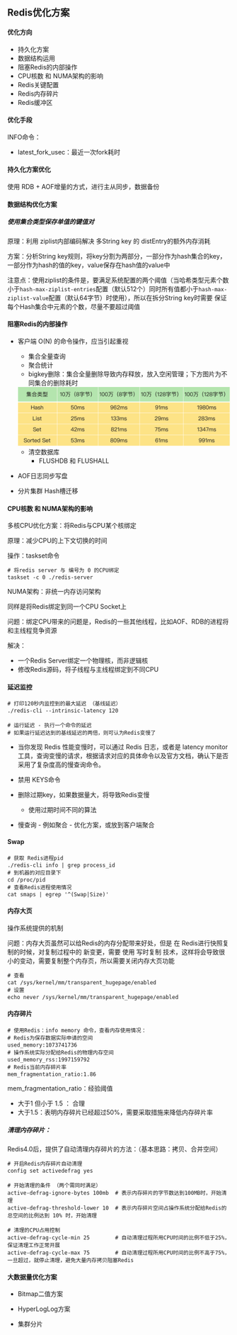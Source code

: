 ## Redis优化方案



#### 优化方向

- 持久化方案
- 数据结构运用
- 阻塞Redis的内部操作
- CPU核数 和 NUMA架构的影响
- Redis关键配置
- Redis内存碎片
- Redis缓冲区



#### 优化手段

INFO命令：

- latest_fork_usec：最近一次fork耗时





#### 持久化方案优化

使用 RDB + AOF增量的方式，进行主从同步，数据备份



#### 数据结构优化方案

##### 使用集合类型保存单值的键值对

原理：利用 ziplist内部编码解决 多String key 的 distEntry的额外内存消耗

方案：分析String key规则，将key分割为两部分，一部分作为hash集合的key，一部分作为hash的值的key，value保存在hash值的value中

注意点：使用ziplist的条件是，要满足系统配置的两个阈值（当哈希类型元素个数小于`hash-max-ziplist-entries`配置（默认512个）同时所有值都小于`hash-max-ziplist-value`配置（默认64字节）时使用），所以在拆分String key时需要 保证 每个Hash集合中元素的个数，尽量不要超过阈值



#### 阻塞Redis的内部操作

- 客户端 O(N) 的命令操作，应当引起重视

  - 集合全量查询
  - 聚合统计
  - bigkey删除：集合全量删除导致内存释放，放入空闲管理；下方图片为不同集合的删除耗时

  <img src="assets/image-20211027212521550.png" alt="image-20211027212521550" style="zoom:50%;" />

  - 清空数据库
    - FLUSHDB 和 FLUSHALL

- AOF日志同步写盘

- 分片集群 Hash槽迁移



#### CPU核数 和 NUMA架构的影响

多核CPU优化方案：将Redis与CPU某个核绑定

原理：减少CPU的上下文切换的时间

操作：taskset命令

```shell
# 将redis server 与 编号为 0 的CPU绑定
taskset -c 0 ./redis-server
```



NUMA架构：非统一内存访问架构

同样是将Redis绑定到同一个CPU Socket上

问题：绑定CPU带来的问题是，Redis的一些其他线程，比如AOF、RDB的进程将和主线程竞争资源

解决：

- 一个Redis Server绑定一个物理核，而非逻辑核
- 修改Redis源码，将子线程与主线程绑定到不同CPU



#### 延迟监控

```shell
# 打印120秒内监控到的最大延迟 （基线延迟）
./redis-cli --intrinsic-latency 120

# 运行延迟 - 执行一个命令的延迟
# 如果运行延迟达到的基线延迟的两倍，则可认为Redis变慢了
```

- 当你发现 Redis 性能变慢时，可以通过 Redis 日志，或者是 latency monitor 工具，查询变慢的请求，根据请求对应的具体命令以及官方文档，确认下是否采用了复杂度高的慢查询命令。

- 禁用 KEYS命令

- 删除过期key，如果数据量大，将导致Redis变慢
  - 使用过期时间不同的算法
- 慢查询 - 例如聚合 - 优化方案，或放到客户端聚合



#### Swap

```
# 获取 Redis进程pid
./redis-cli info | grep process_id
# 到机器的对应目录下
cd /proc/pid
# 查看Redis进程使用情况
cat smaps | egrep '^(Swap|Size)'
```



#### 内存大页

操作系统提供的机制

问题：内存大页虽然可以给Redis的内存分配带来好处，但是 在 Redis进行快照复制的时候，对复制过程中的 新变更，需要 使用 写时复制 技术，这样将会导致很小的变动，需要复制整个内存页，所以需要关闭内存大页功能

```shell
# 查看
cat /sys/kernel/mm/transparent_hugepage/enabled
# 设置
echo never /sys/kernel/mm/transparent_hugepage/enabled
```



#### 内存碎片

```shell
# 使用Redis：info memory 命令，查看内存使用情况： 
# Redis为保存数据实际申请的空间
used_memory:1073741736
# 操作系统实际分配给Redis的物理内存空间
used_memory_rss:1997159792
# Redis当前内存碎片率
mem_fragmentation_ratio:1.86
```

mem_fragmentation_ratio：经验阈值

- 大于1 但小于 1.5 ： 合理
- 大于1.5：表明内存碎片已经超过50%，需要采取措施来降低内存碎片率

##### 清理内存碎片：

Redis4.0后，提供了自动清理内存碎片的方法：（基本思路：拷贝、合并空间）

```shell
# 开启Redis内存碎片自动清理
config set activedefrag yes

# 开始清理的条件 （两个需同时满足）
active-defrag-ignore-bytes 100mb  # 表示内存碎片的字节数达到100MB时，开始清理
active-defrag-threshold-lower 10  # 表示内存碎片空间占操作系统分配给Redis的总空间的比例达到 10% 时，开始清理

# 清理的CPU占用控制
active-defrag-cycle-min 25        # 自动清理过程所用CPU时间的比例不低于25%，保证清理工作正常开展
active-defrag-cycle-max 75        # 自动清理过程所用CPU时间的比例不高于75%，一旦超过，就停止清理，避免大量内存拷贝阻塞Redis
```









#### 大数据量优化方案

- Bitmap二值方案
- HyperLogLog方案

- 集群分片




